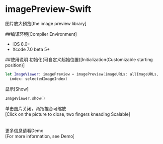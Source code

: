 # imagePreview-Swift
图片放大预览[the image preview library]<br>

##编译环境[Compiler Environment]
- iOS 8.0+
- Xcode 7.0 beta 5+

##使用说明
初始化(可自定义起始位置)[Initialization(Customizable starting position)]<br>
```swift
let ImageViewer: imagePreview = imagePreview(imageURLs: allImageURLs,
  index: selectedImageIndex)
```
显示[Show]<br>
```swift
ImageViewer.show()
```
单击图片关闭，两指捏合可缩放<br>
[Click on the picture to close, two fingers kneading Scalable]<br><br><br>
更多信息请看Demo<br>
[For more information, see Demo]<br>
